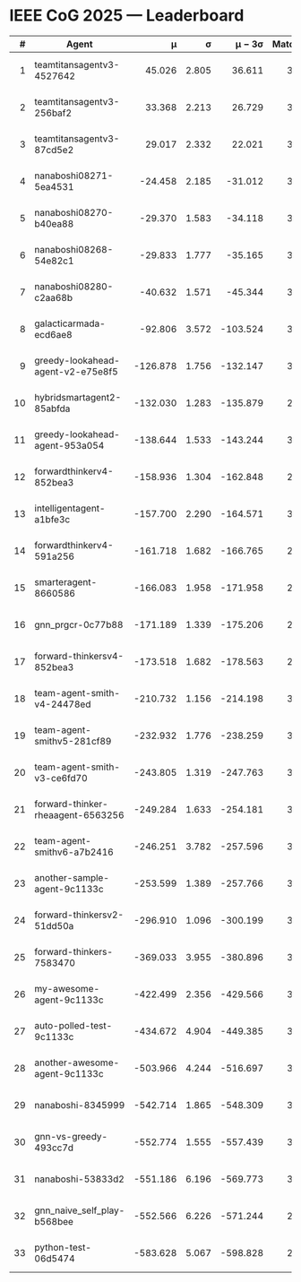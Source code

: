 # IEEE CoG 2025 — Leaderboard

| # | Agent | μ | σ | μ − 3σ | Matches | Updated |
|---:|---|---:|---:|---:|---:|---|
| 1 | teamtitansagentv3-4527642 | 45.026 | 2.805 | 36.611 | 3056 | 2025-09-01 20:26 |
| 2 | teamtitansagentv3-256baf2 | 33.368 | 2.213 | 26.729 | 3394 | 2025-09-01 20:26 |
| 3 | teamtitansagentv3-87cd5e2 | 29.017 | 2.332 | 22.021 | 3318 | 2025-09-01 20:26 |
| 4 | nanaboshi08271-5ea4531 | -24.458 | 2.185 | -31.012 | 3560 | 2025-09-01 20:26 |
| 5 | nanaboshi08270-b40ea88 | -29.370 | 1.583 | -34.118 | 3640 | 2025-09-01 20:26 |
| 6 | nanaboshi08268-54e82c1 | -29.833 | 1.777 | -35.165 | 3780 | 2025-09-01 20:26 |
| 7 | nanaboshi08280-c2aa68b | -40.632 | 1.571 | -45.344 | 3880 | 2025-09-01 20:26 |
| 8 | galacticarmada-ecd6ae8 | -92.806 | 3.572 | -103.524 | 3460 | 2025-09-01 20:26 |
| 9 | greedy-lookahead-agent-v2-e75e8f5 | -126.878 | 1.756 | -132.147 | 3868 | 2025-09-01 20:26 |
| 10 | hybridsmartagent2-85abfda | -132.030 | 1.283 | -135.879 | 2946 | 2025-09-01 20:26 |
| 11 | greedy-lookahead-agent-953a054 | -138.644 | 1.533 | -143.244 | 3888 | 2025-09-01 20:26 |
| 12 | forwardthinkerv4-852bea3 | -158.936 | 1.304 | -162.848 | 2929 | 2025-09-01 20:26 |
| 13 | intelligentagent-a1bfe3c | -157.700 | 2.290 | -164.571 | 3226 | 2025-09-01 20:26 |
| 14 | forwardthinkerv4-591a256 | -161.718 | 1.682 | -166.765 | 2853 | 2025-09-01 20:26 |
| 15 | smarteragent-8660586 | -166.083 | 1.958 | -171.958 | 2783 | 2025-09-01 20:26 |
| 16 | gnn_prgcr-0c77b88 | -171.189 | 1.339 | -175.206 | 2860 | 2025-09-01 20:26 |
| 17 | forward-thinkersv4-852bea3 | -173.518 | 1.682 | -178.563 | 2887 | 2025-09-01 20:26 |
| 18 | team-agent-smith-v4-24478ed | -210.732 | 1.156 | -214.198 | 3860 | 2025-09-01 20:26 |
| 19 | team-agent-smithv5-281cf89 | -232.932 | 1.776 | -238.259 | 3640 | 2025-09-01 20:26 |
| 20 | team-agent-smith-v3-ce6fd70 | -243.805 | 1.319 | -247.763 | 3540 | 2025-09-01 20:26 |
| 21 | forward-thinker-rheaagent-6563256 | -249.284 | 1.633 | -254.181 | 3808 | 2025-09-01 20:26 |
| 22 | team-agent-smithv6-a7b2416 | -246.251 | 3.782 | -257.596 | 3820 | 2025-09-01 20:26 |
| 23 | another-sample-agent-9c1133c | -253.599 | 1.389 | -257.766 | 3720 | 2025-09-01 20:26 |
| 24 | forward-thinkersv2-51dd50a | -296.910 | 1.096 | -300.199 | 3288 | 2025-09-01 20:26 |
| 25 | forward-thinkers-7583470 | -369.033 | 3.955 | -380.896 | 3560 | 2025-09-01 20:26 |
| 26 | my-awesome-agent-9c1133c | -422.499 | 2.356 | -429.566 | 3620 | 2025-09-01 20:26 |
| 27 | auto-polled-test-9c1133c | -434.672 | 4.904 | -449.385 | 3760 | 2025-09-01 20:26 |
| 28 | another-awesome-agent-9c1133c | -503.966 | 4.244 | -516.697 | 3640 | 2025-09-01 20:26 |
| 29 | nanaboshi-8345999 | -542.714 | 1.865 | -548.309 | 3360 | 2025-09-01 20:26 |
| 30 | gnn-vs-greedy-493cc7d | -552.774 | 1.555 | -557.439 | 3260 | 2025-09-01 20:26 |
| 31 | nanaboshi-53833d2 | -551.186 | 6.196 | -569.773 | 3320 | 2025-09-01 20:26 |
| 32 | gnn_naive_self_play-b568bee | -552.566 | 6.226 | -571.244 | 2240 | 2025-09-01 20:26 |
| 33 | python-test-06d5474 | -583.628 | 5.067 | -598.828 | 2860 | 2025-09-01 20:26 |
